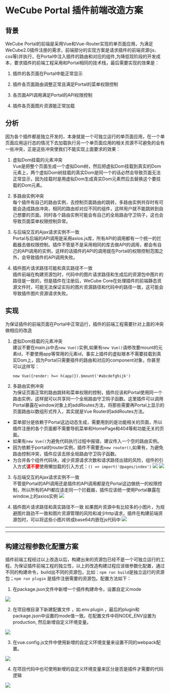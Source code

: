 # WeCube Portal 插件前端改造方案

## 背景 

WeCube Portal的前端是采用Vue和Vue-Router实现的单页面应用，为满足WeCube2.0插件注册的需求，前端部分的实现方案是请求插件的前端资源(js、css等)并执行，在Portal中注入插件的路由和对应的组件,为降低现阶段的开发成本，要求插件的前端工程采用和Portal相同的技术栈，最后需要实现的效果是：

1. 插件的各页面在Portal中能正常显示

2. 插件各页面路由调整正常且满足Portal的菜单权限控制

3. 各页面API调用满足Portal的API权限控制

4. 插件各页面图片资源能正常加载

## 分析

因为各个插件都是独立开发的，本身就是一个可独立运行的单页面应用，在一个单页面应用运行态的情况下去加载执行另一个单页面应用的相关资源不可避免的会有一些冲突，正是这些冲突使我们不能实现上面要求的效果：

1. 虚拟Dom挂载的元素冲突   
Vue是把整个页面生成一个虚拟Dom树，然后把虚拟Dom挂载到真实的Dom元素上，两个虚拟Dom树挂载的真实Dom是同一个的话必然会导致页面无法正常显示，因为挂载时是用虚拟Dom生成真实Dom元素然后去替换这个要挂载的Dom元素。

2. 多路由实例冲突   
每个插件有自己的路由实例，去控制页面路由的跳转，多路由实例共存时有可能会造成路由冲突，相同的路由却对应不同的组件，这样用户就不能跳转到自己想要的页面。同时各个路由实例可能会有自己的全局路由守卫钩子，这也会导致页面菜单权限控制异常。

3. 与后端交互的Ajax请求实例不一致   
Portal与后端的API调用是采用axios.js库，所有API的调用都有一个统一的拦截器去做权限控制。插件不管是不是采用相同的库去做API的调用，都会有自己的API调用的实例，这样的话插件的API的调用就在Portal的权限控制范围之外，会导致插件的API调用失败。

4. 插件图片请求路径可能和真实路径不一致   
插件前端在构建资源包时，代码中的图片请求路径和生成后的资源包中图片的路径是一致的，但是插件在注册后，WeCube Core在处理插件的前端静态资源文件时，可能无法保证实际的图片资源路径和代码中的路径一致，这可能会导致插件图片资源请求失败。


## 实现

为保证插件的前端页面在Portal中正常运行，插件的前端工程需要针对上面的冲突做相应的改造

1. 虚拟Dom挂载的元素冲突   
建议不要在main.js中去`new Vue()`实例,如果有`new Vue()`请修改要mount的元素id，不要使用app等常用的元素id，事实上插件的虚拟根本不需要挂载到真实Dom上，因为Portal只需要插件的路由和对应的component对象，你甚至可以这样写：  
    
   ``new Vue({render: h=> h(app)}).$mount('#abcdefghijk')``
 

2. 多路由实例冲突   
为保证页面正常的路由跳转和菜单权限的控制，插件应该和Portal使用同一个路由实例，这样就可以共享同一个全局路由守卫钩子函数。这里插件可以调用Portal暴露在window对象上的addRoutes方法，将那些需要再Portal上显示的页面路由以数组形式传入，其实就是Vue Router的addRoutes方法。  

* 菜单部分是依赖于Portal这边动态生成，需要用到的是功能相关的页面，所以插件注册的各个页面都不需要导航菜单和HomePage和404等和功能无关的页面。
* 如果有`new Vue()`为避免代码执行过程中报错，建议传入一个空的路由实例。
* 因为依赖于portal的router实例，插件不需要去`new router()`,如果有，为避免路由控制冲突，插件应该去除全局路由守卫钩子函数。
* 为合并各个组件代码块，减少资源请求次数和请求路径出错的风险，组件的引入方式<strong style="color: red">请不要</strong>使用懒加载的引入方式：``() => import('@pages/index')``
![](../images/router1.png)
![](../images/router2.png)

3. 与后端交互的Ajax请求实例不一致   
不管是Portal的API调用还是插件的API调用都是在Portal这边做统一的权限控制，所以所有的API都应该走同一个拦截器，插件应该统一使用Portal暴露在window上的axios实例
![](../images/request.png)

4. 插件图片请求路径和真实路径不一致
如果图片资源中有比较多的小图片，为规避图片路劲不一致和图片资源管理的风险和减少http请求，插件在构建前端资源包时，可以将这些小图片转成base64内嵌在js代码中
![](../images/img_to_base64.png)

---
---
## 构建过程参数化配置方案

插件前端工程经过以上改造以后，构建出来的资源包已经不是一个可独立运行的工程。为保证插件前端工程的独立性，以上的改造构建过程应该做参数化配置，通过不同的构建命令，build出不同的资源包，比如：`npm run build`是独立运行的资源包；`npm run plugin` 是插件注册需要的资源包。配置方法如下：
1.	在package.json文件中新增一个插件构建命令，设置自定义mode

![](../images/config1.png)

2. 在项目根目录下新建配置文件 ，如.env.plugin ，最后的plugin和package.json中设置的mode值一致。在配置文件中将NODE_ENV设置为production, 然后新增自定义环境变量。

![](../images/config2.png)

3. 在vue.config.js文件中使用新增的自定义环境变量来设置不同的webpack配置。

![](../images/config3.png)

4. 在项目代码中也可使用新增的自定义环境变量来区分是否是插件才需要的代码逻辑

![](../images/config4.png)
